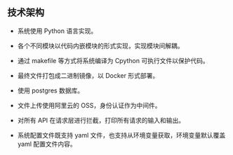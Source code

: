 
## 技术架构

* 系统使用 Python 语言实现。

* 各个不同模块以代码内嵌模块的形式实现，实现模块间解耦。

* 通过 makefile 等方式将系统编译为 Cpython 可执行文件以保护代码。

* 最终文件打包成二进制镜像，以 Docker 形式部署。

* 使用 postgres 数据库。

* 文件上传使用阿里云的 OSS，身份认证作为中间件。

* 对所有 API 在请求层进行拦截，打印所有请求的输入和输出。

* 系统配置文件既支持 yaml 文件，也支持从环境变量获取，环境变量默认覆盖 yaml 配置文件内容。
